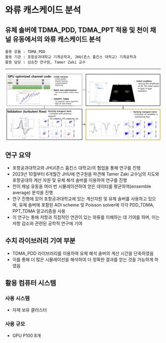 
# 와류 캐스케이드 분석
## 유체 솔버에 TDMA_PDD, TDMA_PPT 적용 및 천이 채널 유동에서의 와류 캐스케이드 분석

```
활용 모듈 : TDMA_PDD
활용 기관 : 포항공과대학교 기계공학과, JHU(존스 홉킨스 대학교) 기계공학과
활용 담당 : 김승찬 연구원, Tamer Zaki 교수
```

*****

![유동](/data/outcomes/posts/application/images/pdd.png)


## 연구 요약 

- 포항공과대학교와 JHU(존스 홉킨스 대학교)의 협업을 통해 연구를 진행
- 2023년 10월부터 6개월간 JHU에 연구원을 파견해 Tamer Zaki 교수님의 지도와 포항공대의 계산 자원 및 유체 해석 솔버를 이용하여 연구를 진행
- 천이 채널 유동을 여러 번 시뮬레이션하여 얻은 데이터를 평균하여(ensemble average) 분석을 진행
- 연구 진행에 있어 포항공과대학교에 있는 계산자원 및 유체 솔버를 사용하고 있으며, 유체 솔버에 포함된 ADI scheme 및 Poisson solver에 각각 PDD_TDMA, PPT_TDMA 알고리즘을 사용
- 이 연구는 통해 저항과 직접적인 연관이 있는 와류를 이해하는 데 기여를 하며, 이는 저항 감소와 관련된 공학적 연구에 기여


## 수치 라이브러리 기여 부분 

- TDMA_PDD 라이브러리를 이용하여 유체 해석 솔버의 계산 시간을 단축하였음
- 이를 통해 더 많은 시뮬레이션을 해석하여 더 정확한 결과를 얻는 것을 가능하게 하였음


## 활용 컴퓨터 시스템
### 사용 시스템
- 자체 보유 클러스터
### 사용 규모
- GPU P100 8개
